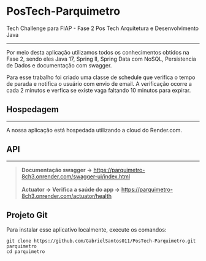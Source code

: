 # PosTech-Parquimetro
Tech Challenge para FIAP - Fase 2 Pos Tech Arquitetura e Desenvolvimento Java
<hr>
Por meio desta aplicação utilizamos todos os conhecimentos obtidos na Fase 2, sendo eles Java 17, Spring II,
Spring Data com NoSQL, Persistencia de Dados e documentação com swagger.

Para esse trabalho foi criado uma classe de schedule que verifica o tempo de parada e notifica o usuário com envio de email.
A verificação ocorre a cada 2 minutos e verfica se existe vaga faltando 10 minutos para expirar.


## Hospedagem
<hr>
A nossa aplicação está hospedada utilizando a cloud do Render.com.

## API
<hr>

> **Documentação swagger ->** https://parquimetro-8ch3.onrender.com/swagger-ui/index.html
><br><br>
> **Actuator -> Verifica a saúde do app ->** https://parquimetro-8ch3.onrender.com/actuator/health

## Projeto Git
Para instalar esse aplicativo localmente, execute os comandos: 
```shell
git clone https://github.com/GabrielSantos011/PosTech-Parquimetro.git parquimetro
cd parquimetro
```